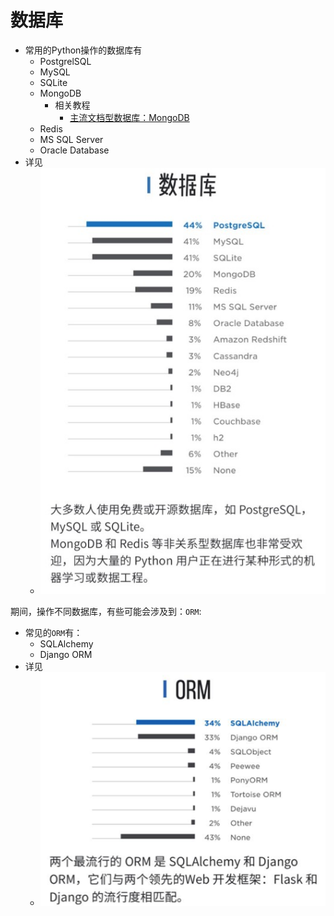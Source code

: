 # 数据库

* 常用的Python操作的数据库有
  * PostgrelSQL
  * MySQL
  * SQLite
  * MongoDB
    * 相关教程
      * [主流文档型数据库：MongoDB](https://book.crifan.com/books/popular_document_db_mongodb/website/)
  * Redis
  * MS SQL Server
  * Oracle Database
* 详见
  * ![python_use_database](../assets/img/python_use_database.jpg)

期间，操作不同数据库，有些可能会涉及到：`ORM`:

* 常见的`ORM`有：
  * SQLAlchemy
  * Django ORM
* 详见
  * ![python_orm_list](../assets/img/python_orm_list.png)
